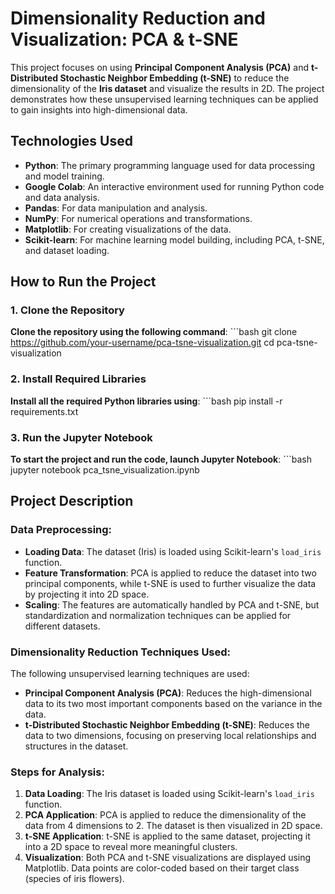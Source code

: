 # Dimensionality Reduction and Visualization: PCA & t-SNE

This project focuses on using **Principal Component Analysis (PCA)** and **t-Distributed Stochastic Neighbor Embedding (t-SNE)** to reduce the dimensionality of the **Iris dataset** and visualize the results in 2D. The project demonstrates how these unsupervised learning techniques can be applied to gain insights into high-dimensional data.

## Technologies Used

- **Python**: The primary programming language used for data processing and model training.
- **Google Colab**: An interactive environment used for running Python code and data analysis.
- **Pandas**: For data manipulation and analysis.
- **NumPy**: For numerical operations and transformations.
- **Matplotlib**: For creating visualizations of the data.
- **Scikit-learn**: For machine learning model building, including PCA, t-SNE, and dataset loading.

## How to Run the Project

### 1. Clone the Repository
**Clone the repository using the following command**:
    ```bash
    git clone https://github.com/your-username/pca-tsne-visualization.git
    cd pca-tsne-visualization
### 2. Install Required Libraries
**Install all the required Python libraries using**:
    ```bash
    pip install -r requirements.txt
### 3. Run the Jupyter Notebook
**To start the project and run the code, launch Jupyter Notebook**:
    ```bash
    jupyter notebook pca_tsne_visualization.ipynb

## Project Description

### Data Preprocessing:
- **Loading Data**: The dataset (Iris) is loaded using Scikit-learn's `load_iris` function.
- **Feature Transformation**: PCA is applied to reduce the dataset into two principal components, while t-SNE is used to further visualize the data by projecting it into 2D space.
- **Scaling**: The features are automatically handled by PCA and t-SNE, but standardization and normalization techniques can be applied for different datasets.

### Dimensionality Reduction Techniques Used:
The following unsupervised learning techniques are used:
- **Principal Component Analysis (PCA)**: Reduces the high-dimensional data to its two most important components based on the variance in the data.
- **t-Distributed Stochastic Neighbor Embedding (t-SNE)**: Reduces the data to two dimensions, focusing on preserving local relationships and structures in the dataset.

### Steps for Analysis:
1. **Data Loading**: The Iris dataset is loaded using Scikit-learn's `load_iris` function.
2. **PCA Application**: PCA is applied to reduce the dimensionality of the data from 4 dimensions to 2. The dataset is then visualized in 2D space.
3. **t-SNE Application**: t-SNE is applied to the same dataset, projecting it into a 2D space to reveal more meaningful clusters.
4. **Visualization**: Both PCA and t-SNE visualizations are displayed using Matplotlib. Data points are color-coded based on their target class (species of iris flowers).

